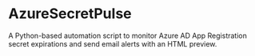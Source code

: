 # AzureSecretPulse
A Python-based automation script to monitor Azure AD App Registration secret expirations and send email alerts with an HTML preview.
